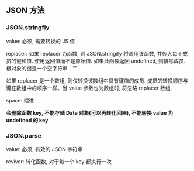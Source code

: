 ## JSON 方法

### JSON.stringfiy

value: 必须, 需要转换的 JS 值

replacer: 如果 replacer 为函数, 则 JSON.stringify 将调用该函数, 并传入每个成员的键和值. 使用返回值而不是原始值. 如果此函数返回 undefined, 则排除成员. 根对象的键是一个空字符串：""

如果 replacer 是一个数组, 则仅转换该数组中具有键值的成员. 成员的转换顺序与键在数组中的顺序一样。当 value 参数也为数组时, 将忽略 replacer 数组.

space: 缩进

**会删除函数 key, 不能存储 Date 对象(可以再转化回来), 不能转换 value 为 undefined 的 key**



### JSON.parse

value: 必须, 有效的 JSON 字符串

reviver: 转化函数, 对于每一个 key 都执行一次